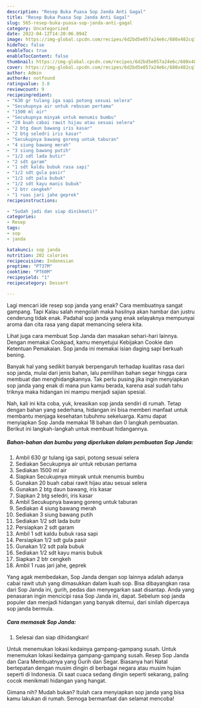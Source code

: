 ```yaml
---
description: "Resep Buka Puasa Sop Janda Anti Gagal"
title: "Resep Buka Puasa Sop Janda Anti Gagal"
slug: 565-resep-buka-puasa-sop-janda-anti-gagal
category: Uncategorized
date: 2022-04-12T14:20:06.094Z
image: https://img-global.cpcdn.com/recipes/6d2bd5e057a24e6c/680x482cq70/sop-janda-foto-resep-utama.jpg
hideToc: false
enableToc: true
enableTocContent: false
thumbnail: https://img-global.cpcdn.com/recipes/6d2bd5e057a24e6c/680x482cq70/sop-janda-foto-resep-utama.jpg
cover: https://img-global.cpcdn.com/recipes/6d2bd5e057a24e6c/680x482cq70/sop-janda-foto-resep-utama.jpg
author: Admin
authorAv: notfound
ratingvalue: 3.8
reviewcount: 9
recipeingredient:
- "630 gr tulang iga sapi potong sesuai selera"
- "Secukupnya air untuk rebusan pertama"
- "1500 ml air"
- "Secukupnya minyak untuk menumis bumbu"
- "20 buah cabai rawit hijau atau sesuai selera"
- "2 btg daun bawang iris kasar"
- "2 btg seledri iris kasar"
- "Secukupnya bawang goreng untuk taburan"
- "4 siung bawang merah"
- "3 siung bawang putih"
- "1/2 sdt lada butir"
- "2 sdt garam"
- "1 sdt kaldu bubuk rasa sapi"
- "1/2 sdt gula pasir"
- "1/2 sdt pala bubuk"
- "1/2 sdt kayu manis bubuk"
- "2 btr cengkeh"
- "1 ruas jari jahe geprek"
recipeinstructions:

- "Sudah jadi dan siap dinikmati!"
categories:
- Resep
tags:
- sop
- janda

katakunci: sop janda 
nutrition: 202 calories
recipecuisine: Indonesian
preptime: "PT37M"
cooktime: "PT60M"
recipeyield: "1"
recipecategory: Dessert

---
```



Lagi mencari ide resep sop janda yang enak? Cara membuatnya sangat gampang. Tapi Kalau salah mengolah maka hasilnya akan hambar dan justru cenderung tidak enak. Padahal sop janda yang enak selayaknya mempunyai aroma dan cita rasa yang dapat memancing selera kita.


Lihat juga cara membuat Sop Janda dan masakan sehari-hari lainnya. Dengan memakai Cookpad, kamu menyetujui Kebijakan Cookie dan Ketentuan Pemakaian. Sop janda ini memakai isian daging sapi berkuah bening.

Banyak hal yang sedikit banyak berpengaruh terhadap kualitas rasa dari sop janda, mulai dari jenis bahan, lalu pemilihan bahan segar hingga cara membuat dan menghidangkannya. Tak perlu pusing jika ingin menyiapkan sop janda yang enak di mana pun kamu berada, karena asal sudah tahu triknya maka hidangan ini mampu menjadi sajian spesial.


Nah, kali ini kita coba, yuk, kreasikan sop janda sendiri di rumah. Tetap dengan bahan yang sederhana, hidangan ini bisa memberi manfaat untuk membantu menjaga kesehatan tubuhmu sekeluarga. Kamu dapat menyiapkan Sop Janda memakai 18 bahan dan 0 langkah pembuatan. Berikut ini langkah-langkah untuk membuat hidangannya.

<!--inarticleads1-->

##### Bahan-bahan dan bumbu yang diperlukan dalam pembuatan Sop Janda:

1. Ambil 630 gr tulang iga sapi, potong sesuai selera
1. Sediakan Secukupnya air untuk rebusan pertama
1. Sediakan 1500 ml air
1. Siapkan Secukupnya minyak untuk menumis bumbu
1. Gunakan 20 buah cabai rawit hijau atau sesuai selera
1. Gunakan 2 btg daun bawang, iris kasar
1. Siapkan 2 btg seledri, iris kasar
1. Ambil Secukupnya bawang goreng untuk taburan
1. Sediakan 4 siung bawang merah
1. Sediakan 3 siung bawang putih
1. Sediakan 1/2 sdt lada butir
1. Persiapkan 2 sdt garam
1. Ambil 1 sdt kaldu bubuk rasa sapi
1. Persiapkan 1/2 sdt gula pasir
1. Gunakan 1/2 sdt pala bubuk
1. Sediakan 1/2 sdt kayu manis bubuk
1. Siapkan 2 btr cengkeh
1. Ambil 1 ruas jari jahe, geprek


Yang agak membedakan, Sop Janda dengan sop lainnya adalah adanya cabai rawit utuh yang dimasukkan dalam kuah sop. Bisa dibayangkan rasa dari Sop Janda ini, gurih, pedas dan menyegarkan saat disantap. Anda yang penasaran ingin mencicipi rasa Sop Janda ini, dapat. Sebelum sop janda populer dan menjadi hidangan yang banyak ditemui, dari sinilah dipercaya sop janda bermula. 

<!--inarticleads2-->

##### Cara memasak Sop Janda:


1. Selesai dan siap dihidangkan!

Untuk menemukan lokasi kedainya gampang-gampang susah. Untuk menemukan lokasi kedainya gampang-gampang susah. Resep Sop Janda dan Cara Membuatnya yang Gurih dan Segar. Biasanya hari Natal bertepatan dengan musim dingin di berbagai negara atau musim hujan seperti di Indonesia. Di saat cuaca sedang dingin seperti sekarang, paling cocok menikmati hidangan yang hangat. 

Gimana nih? Mudah bukan? Itulah cara menyiapkan sop janda yang bisa kamu lakukan di rumah. Semoga bermanfaat dan selamat mencoba!
